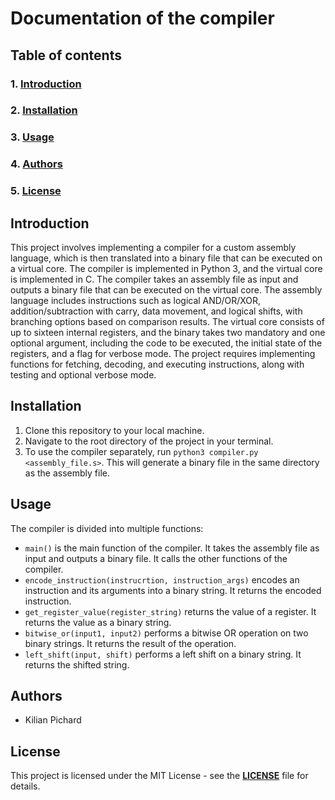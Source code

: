 # Documentation of the compiler

## Table of contents
### 1. [Introduction](#introduction)
### 2. [Installation](#installation)
### 3. [Usage](#usage)
### 4. [Authors](#authors)
### 5. [License](#license)

## Introduction

This project involves implementing a compiler for a custom assembly language, which is then translated into a binary file that can be executed on a virtual core. The compiler is implemented in Python 3, and the virtual core is implemented in C. The compiler takes an assembly file as input and outputs a binary file that can be executed on the virtual core. The assembly language includes instructions such as logical AND/OR/XOR, addition/subtraction with carry, data movement, and logical shifts, with branching options based on comparison results. The virtual core consists of up to sixteen internal registers, and the binary takes two mandatory and one optional argument, including the code to be executed, the initial state of the registers, and a flag for verbose mode. The project requires implementing functions for fetching, decoding, and executing instructions, along with testing and optional verbose mode.

## Installation

1. Clone this repository to your local machine.
2. Navigate to the root directory of the project in your terminal.
3. To use the compiler separately, run `python3 compiler.py <assembly_file.s>`. This will generate a binary file in the same directory as the assembly file.

## Usage

The compiler is divided into multiple functions:
 - `main()` is the main function of the compiler. It takes the assembly file as input and outputs a binary file. It calls the other functions of the compiler.
 - `encode_instruction(instrucrtion, instruction_args)` encodes an instruction and its arguments into a binary string. It returns the encoded instruction.
 - `get_register_value(register_string)` returns the value of a register. It returns the value as a binary string.
 - `bitwise_or(input1, input2)` performs a bitwise OR operation on two binary strings. It returns the result of the operation.
 - `left_shift(input, shift)` performs a left shift on a binary string. It returns the shifted string.

## Authors

 - Kilian Pichard

## License

This project is licensed under the MIT License - see the **[LICENSE](https://github.com/Kilian-Pichard/virtual_core/blob/main/LICENSE)** file for details.